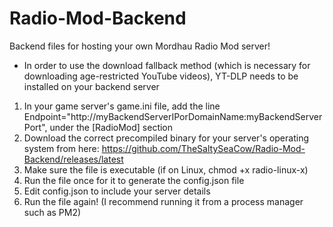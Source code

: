 # Radio-Mod-Backend
Backend files for hosting your own Mordhau Radio Mod server!

* In order to use the download fallback method (which is necessary for downloading age-restricted YouTube videos), YT-DLP needs to be installed on your backend server

1. In your game server's game.ini file, add the line Endpoint="http://myBackendServerIPorDomainName:myBackendServerPort", under the [RadioMod] section
2. Download the correct precompiled binary for your server's operating system from here: https://github.com/TheSaltySeaCow/Radio-Mod-Backend/releases/latest
3. Make sure the file is executable (if on Linux, chmod +x radio-linux-x)
4. Run the file once for it to generate the config.json file
5. Edit config.json to include your server details
6. Run the file again! (I recommend running it from a process manager such as PM2)
